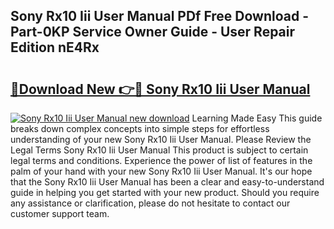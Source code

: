 ## Sony Rx10 Iii User Manual PDf Free Download - Part-0KP Service Owner Guide - User Repair Edition nE4Rx

# <h2><a href="http://cf23559.oget.top/?id=Sony+Rx10+Iii+User+Manual">🔗Download New 👉🔴 Sony Rx10 Iii User Manual</a></h2>

[![Sony Rx10 Iii User Manual new download](https://i.imgur.com/5g1atiW.png)](http://cf23559.oget.top/?id=Sony+Rx10+Iii+User+Manual)
Learning Made Easy This guide breaks down complex concepts into simple steps for effortless understanding of your new Sony Rx10 Iii User Manual. Please Review the Legal Terms Sony Rx10 Iii User Manual This product is subject to certain legal terms and conditions. Experience the power of list of features in the palm of your hand with your new Sony Rx10 Iii User Manual. It's our hope that the Sony Rx10 Iii User Manual has been a clear and easy-to-understand guide in helping you get started with your new product. Should you require any assistance or clarification, please do not hesitate to contact our customer support team.
